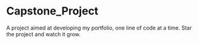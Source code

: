 # Capstone_Project
A project aimed at developing my portfolio, one line of code at a time. Star the project and watch it grow.
